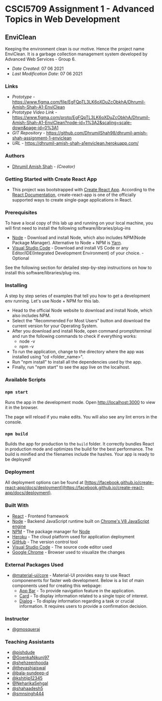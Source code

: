 # CSCI5709 Assignment 1 - Advanced Topics in Web Development

## EnviClean
Keeping the environment clean is our motive. Hence the project name EnviClean. It is a garbage collection management system developed by Advanced Web Services - Group 6.

* *Date Created*: 07 06 2021
* *Last Modification Date*: 07 06 2021

### Links
* *Prototype* - <https://www.figma.com/file/EgFQpTL3LK6oXDuZcObkhA/Dhrumil-Amish-Shah-A1-EnviClean>
* *Prototype Video Link* - <https://www.figma.com/proto/EgFQpTL3LK6oXDuZcObkhA/Dhrumil-Amish-Shah-A1-EnviClean?node-id=1%3A2&scaling=scale-down&page-id=0%3A1>
* *GIT Repository* - <https://github.com/DhrumilShah98/dhrumil-amish-shah-assignment-1-enviclean>
* *URL* - <https://dhrumil-amish-shah-a1enviclean.herokuapp.com/>

### Authors
* [Dhrumil Amish Shah](dh416386@dal.ca) - *(Creator)*

### Getting Started with Create React App
* This project was bootstrapped with [Create React App](https://github.com/facebook/create-react-app). According to the [React Documentation](https://reactjs.org/docs/create-a-new-react-app.html), create-react-app is one of the officially supported ways to create single-page applications in React.

### Prerequisites
To have a local copy of this lab up and running on your local machine, you will first need to install the following 
software/libraries/plug-ins

* [Node](https://nodejs.org/en/) - Download and install Node, which also includes NPM(Node Package Manager). Alternative to Node + NPM is [Yarn](https://yarnpkg.com/).
* [Visual Studio Code](https://code.visualstudio.com/) - Download and install VS Code or any Editor/IDE(Integrated Development Environment) of your choice. - Optional

See the following section for detailed step-by-step instructions on how to install this software/libraries/plug-ins.

### Installing
A step by step series of examples that tell you how to get a development env running. Let's use Node + NPM for this lab.
* Head to the official Node website to download and install Node, which also includes NPM.
* Select the "Recommended For Most Users" button and download the current version for your Operating System.
* After you download and install Node, open command prompt/terminal and run the following commands to check if everything works:
    * node -v
    * npm -v
* To run the application, change to the directory where the app was installed using "cd <folder_name>".
* Run "npm install" to install all the dependencies used by the app.
* Finally, run "npm start" to see the app live on the localhost.

### Available Scripts
### `npm start`
Runs the app in the development mode. Open [http://localhost:3000](http://localhost:3000) to view it in the browser.

The page will reload if you make edits. You will also see any lint errors in the console.

### `npm build`
Builds the app for production to the `build` folder. It correctly bundles React in production mode and optimizes the build for the best performance. The build is minified and the filenames include the hashes. Your app is ready to be deployed!

### Deployment
All deployment options can be found at [https://facebook.github.io/create-react-app/docs/deployment](https://facebook.github.io/create-react-app/docs/deployment).

### Built With
* [React](https://reactjs.org/) - Frontend framework
* [Node](https://nodejs.org/) - Backend JavaScript runtime built on [Chrome's V8 JavaScript engine](https://v8.dev/)
* [NPM](https://www.npmjs.com/) - The package manager for  [Node](https://nodejs.org/)
* [Heroku](https://dashboard.heroku.com/) - The cloud platform used for application deployment
* [GitHub](https://github.com/) - The version control tool
* [Visual Studio Code](https://code.visualstudio.com/download) - The source code editor used
* [Google Chrome](https://www.google.com/intl/en_in/chrome/) - Browser used to visualize the changes

### External Packages Used
* [@material-ui/core](https://www.npmjs.com/package/@material-ui/core) - Material-UI provides easy to use React componenents for faster web development. Below is a list of main components used for creating this webpage:
    * [App Bar](https://material-ui.com/components/app-bar/) - To provide navigation feature in the application.
    * [Card](https://material-ui.com/components/cards/) - To display information related to a single topic of interest.
    * [Dialog](https://material-ui.com/components/dialogs/) - To display information regarding a task or crucial information. It requires users to provide a confirmation decision.

### Instructor
* [@gmosqueraj](https://github.com/gmosqueraj)

### Teaching Assistants
* [@pishdude](https://github.com/pishdude)
* [@GoenkaNikunj97](https://github.com/GoenkaNikunj97)
* [@shehzeenhooda](https://github.com/shehzeenhooda)
* [@theyashjaiswal](https://github.com/theyashjaiswal)
* [@bala-sundeep-d](https://github.com/bala-sundeep-d)
* [@kshitijp12345](https://github.com/kshitijp12345)
* [@NeharikaSehgal](https://github.com/NeharikaSehgal)
* [@shahaadesh5](https://github.com/shahaadesh5)
* [@smnsingh444](https://github.com/smnsingh444)
